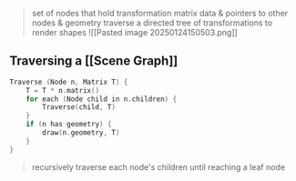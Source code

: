 >set of nodes that hold transformation matrix data & pointers to other nodes & geometry
>	traverse a directed tree of transformations to render shapes
>![[Pasted image 20250124150503.png]]

## Traversing a [[Scene Graph]]
```C++
Traverse (Node n, Matrix T) {
	T = T * n.matrix()
	for each (Node child in n.children) {
		Traverse(child, T)
	}
	if (n has geometry) {
		draw(n.geometry, T)
	}
}
```
>recursively traverse each node's children until reaching a leaf node